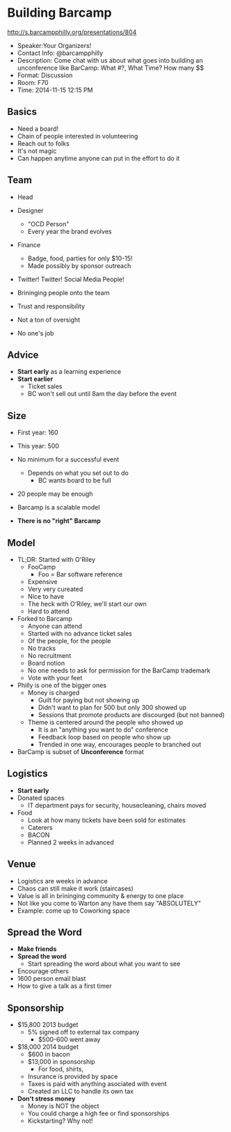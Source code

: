 # Building Barcamp

http://s.barcampphilly.org/presentations/804

- Speaker:Your Organizers!
- Contact Info: @barcampphilly
- Description: Come chat with us about what goes into building an unconference like BarCamp: What #?, What Time? How many $$
- Format: Discussion
- Room: F70
- Time: 2014-11-15 12:15 PM

## Basics

- Need a board!
- Chain of people interested in volunteering
- Reach out to folks
- It's not magic
- Can happen anytime anyone can put in the effort to do it

## Team

- Head
- Designer
  - "OCD Person"
  - Every year the brand evolves
- Finance
  - Badge, food, parties for only $10-15!
  - Made possibly by sponsor outreach
- Twitter! Twitter! Social Media People!

- Brininging people onto the team
- Trust and responsibility
- Not a ton of oversight
- No one's job

## Advice

- **Start early** as a learning experience
- **Start earlier**
  - Ticket sales
  - BC won't sell out until 8am the day before the event

## Size

- First year: 160
- This year: 500

- No minimum for a successful event
  - Depends on what you set out to do
    - BC wants board to be full
- 20 people may be enough
- Barcamp is a scalable model
- **There is no "right" Barcamp**

## Model

- TL;DR: Started with O'Riley
  - FooCamp
    - Foo = Bar software reference
  - Expensive
  - Very very cureated
  - Nice to have
  - The heck with O'Riley, we'll start our own
  - Hard to attend
- Forked to Barcamp
  - Anyone can attend
  - Started with no advance ticket sales
  - Of the people, for the people
  - No tracks
  - No recruitment
  - Board notion
  - No one needs to ask for permission for the BarCamp trademark
  - Vote with your feet
- Philly is one of the bigger ones
  - Money is charged
    - Guilt for paying but not showing up
    - Didn't want to plan for 500 but only 300 showed up
    - Sessions that promote products are discourged (but not banned)
  - Theme is centered around the people who showed up
    - It is an "anything you want to do" conference
    - Feedback loop based on people who show up
    - Trended in one way, encourages people to branched out
- BarCamp is subset of **Unconference** format

## Logistics

- **Start early**
- Donated spaces
  - IT department pays for security, housecleaning, chairs moved
- Food
  - Look at how many tickets have been sold for estimates
  - Caterers
  - BACON
  - Planned 2 weeks in advanced

## Venue

- Logistics are weeks in advance
- Chaos can still make it work (staircases)
- Value is all in brininging community & energy to one place
- Not like you come to Warton any have them say "ABSOLUTELY"
- Example: come up to Coworking space

## Spread the Word

- **Make friends**
- **Spread the word**
  - Start spreading the word about what you want to see
- Encourage others
- 1600 person email blast
- How to give a talk as a first timer

## Sponsorship

- $15,800 2013 budget
  - 5% signed off to external tax company
    - $500-600 went away
- $18,000 2014 budget
  - $600 in bacon
  - $13,000 in sponsorship
    - For food, shirts,
  - Insurance is provided by space
  - Taxes is paid with anything asociated with event
  - Created an LLC to handle its own tax
- **Don't stress money**
  - Money is NOT the object
  - You could charge a high fee or find sponsorships
  - Kickstarting? Why not!
